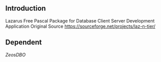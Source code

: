 ## Introduction
Lazarus Free Pascal Package for Database Client Server Development Application
Original Source https://sourceforge.net/projects/laz-n-tier/

## Dependent 
*ZeosDBO*

